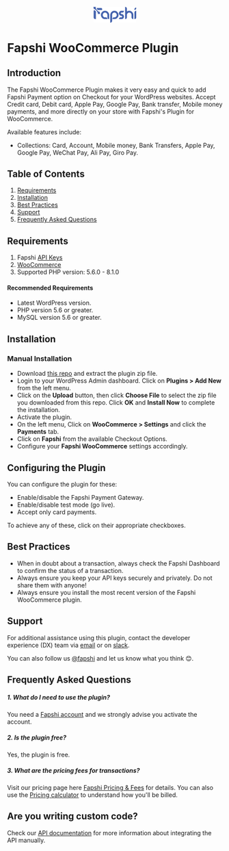 <p align="center">
<img src="fapshi-logo.png"
     alt="Markdown Monster icon"
     style="margin-top: 1rem; width: 20%; align: center" /></p>

# Fapshi WooCommerce Plugin

## Introduction

The Fapshi WooCommerce Plugin makes it very easy and quick to add Fapshi Payment option on Checkout for your WordPress websites. Accept Credit card, Debit card, Apple Pay, Google Pay, Bank transfer, Mobile money payments, and more directly on your store with Fapshi's Plugin for WooCommerce.

Available features include:

- Collections: Card, Account, Mobile money, Bank Transfers, Apple Pay, Google Pay, WeChat Pay, Ali Pay, Giro Pay.

## Table of Contents

1. [Requirements](#requirements)
2. [Installation](#installation)
3. [Best Practices](#best-practices)
4. [Support](#support)
5. [Frequently Asked Questions](#frequently-asked-questions)

## Requirements

1. Fapshi [API Keys](https://documentation.fapshi.com/dev-tools.html#api-credentials)
2. [WooCommerce](https://woocommerce.com/)
3. Supported PHP version: 5.6.0 - 8.1.0

#### Recommended Requirements

- Latest WordPress version.
- PHP version 5.6 or greater.
- MySQL version 5.6 or greater.

## Installation

<!-- ### Automatic Installation

- Login to your WordPress Dashboard.
- Click on "Plugins > Add New" from the left menu.
- In the search box type **Rave Woocommerce Payment Gateway**.
- Click on **Install Now** on **Rave Woocommerce Payment Gateway** to install the plugin on your site.
- Confirm the installation.
- Activate the plugin.
- Click on "WooCommerce > Settings" from the left menu and click the **"Payments"** tab.
- Click on the **Rave** link from the available Checkout Options
- Configure your **Rave Payment Gateway** settings accordingly. -->

### Manual Installation

- Download [this repo](https://github.com/Fapshi/Plugins) and extract the plugin zip file.
- Login to your WordPress Admin dashboard. Click on **Plugins > Add New** from the left menu.
- Click on the **Upload** button, then click **Choose File** to select the zip file you downloaded from this repo. Click **OK** and **Install Now** to complete the installation.
- Activate the plugin.
- On the left menu, Click on **WooCommerce > Settings** and click the **Payments** tab.
- Click on **Fapshi** from the available Checkout Options.
- Configure your **Fapshi WooCommerce** settings accordingly.

## Configuring the Plugin

You can configure the plugin for these:

- Enable/disable the Fapshi Payment Gateway.
- Enable/disable test mode (go live).
- Accept only card payments.

To achieve any of these, click on their appropriate checkboxes.

## Best Practices

- When in doubt about a transaction, always check the Fapshi Dashboard to confirm the status of a transaction.
- Always ensure you keep your API keys securely and privately. Do not share them with anyone!
- Always ensure you install the most recent version of the Fapshi WooCommerce plugin.

## Support

For additional assistance using this plugin, contact the developer experience (DX) team via [email](mailto:developers@fapshi.com) or on [slack](https://fapshicommunity.slack.com).

You can also follow us [@fapshi](https://twitter.com/fapshi) and let us know what you think 😊.

## Frequently Asked Questions

##### 1. What do I need to use the plugin?

You need a [Fapshi account](https://dashboard.fapshi.com/register) and we strongly advise you activate the account.

##### 2. Is the plugin free?

Yes, the plugin is free.

##### 3. What are the pricing fees for transactions?

Visit our pricing page here [Fapshi Pricing & Fees](https://fapshi.com/pricing) for details. You can also use the [Pricing calculator](https://fapshi.com/pricing/#pricingCalculator) to understand how you'll be billed.

## Are you writing custom code?

Check our [API documentation](https://documentation.fapshi.com/dev-tools.html) for more information about integrating the API manually.
